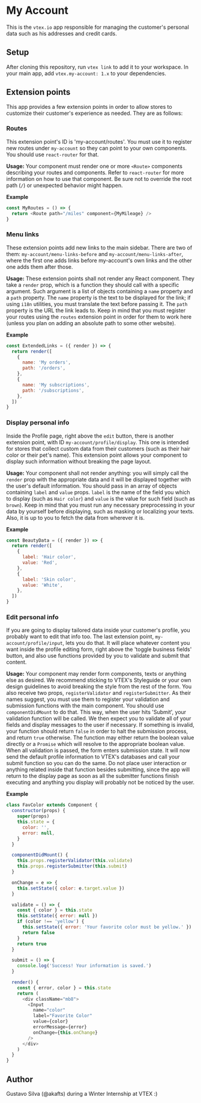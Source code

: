 # My Account

This is the `vtex.io` app responsible for managing the customer's personal data such as his addresses and credit cards.

## Setup

After cloning this repository, run `vtex link` to add it to your workspace. In your main app, add `vtex.my-account: 1.x` to your dependencies.

## Extension points

This app provides a few extension points in order to allow stores to customize their customer's experience as needed. They are as follows:

### Routes

This extension point's ID is 'my-account/routes'. You must use it to register new routes under `my-account` so they can point to your own components. You should use `react-router` for that.

**Usage:** Your component must render one or more `<Route>` components describing your routes and components. Refer to `react-router` for more information on how to use that component. Be sure not to override the root path (`/`) or unexpected behavior might happen.

**Example**

```js
const MyRoutes = () => {
  return <Route path="/miles" component={MyMileage} />
}
```

### Menu links

These extension points add new links to the main sidebar. There are two of them: `my-account/menu-links-before` and `my-account/menu-links-after`, where the first one adds links before my-account's own links and the other one adds them after those.

**Usage:** These extension points shall not render any React component. They take a `render` prop, which is a function they should call with a specific argument. Such argument is a list of objects containing a `name` property and a `path` property. The `name` property is the text to be displayed for the link; if using `i18n` utilities, you must translate the text before passing it. The `path` property is the URL the link leads to. Keep in mind that you must register your routes using the `routes` extension point in order for them to work here (unless you plan on adding an absolute path to some other website).

**Example**

```js
const ExtendedLinks = ({ render }) => {
  return render([
    {
      name: 'My orders',
      path: '/orders',
    },
    {
      name: 'My subscriptions',
      path: '/subscriptions',
    },
  ])
}
```

### Display personal info

Inside the Profile page, right above the `edit` button, there is another extension point, with ID `my-account/profile/display`. This one is intended for stores that collect custom data from their customers (such as their hair color or their pet's name). This extension point allows your component to display such information without breaking the page layout.

**Usage:** Your component shall not render anything: you will simply call the `render` prop with the appropriate data and it will be displayed together with the user's default information. You should pass in an array of objects containing `label` and `value` props. `label` is the name of the field you which to display (such as `Hair color`) and `value` is the value for such field (such as `brown`). Keep in mind that you must run any necessary preprocessing in your data by yourself before displaying, such as masking or localizing your texts. Also, it is up to you to fetch the data from wherever it is.

**Example**

```js
const BeautyData = ({ render }) => {
  return render([
    {
      label: 'Hair color',
      value: 'Red',
    },
    {
      label: 'Skin color',
      value: 'White',
    },
  ])
}
```

### Edit personal info

If you are going to display tailored data inside your customer's profile, you probably want to edit that info too. The last extension point, `my-account/profile/input`, lets you do that. It will place whatever content you want inside the profile editing form, right above the 'toggle business fields' button, and also use functions provided by you to validate and submit that content.

**Usage:** Your component may render form components, texts or anything else as desired. We recommend sticking to VTEX's Styleguide or your own design guidelines to avoid breaking the style from the rest of the form. You also receive two props, `registerValidator` and `registerSubmitter`. As their names suggest, you must use them to register your validation and submission functions with the main component. You should use `componentDidMount` to do that. This way, when the user hits 'Submit', your validation function will be called. We then expect you to validate all of your fields and display messages to the user if necessary. If something is invalid, your function should return `false` in order to halt the submission process, and return `true` otherwise. The function may either return the boolean value directly or a `Promise` which will resolve to the appropriate boolean value. When all validation is passed, the form enters submission state. It will now send the default profile information to VTEX's databases and call your submit function so you can do the same. Do not place user interaction or anything related inside that function besides submitting, since the app will return to the display page as soon as all the submitter functions finish executing and anything you display will probably not be noticed by the user.

**Example**

```js
class FavColor extends Component {
  constructor(props) {
    super(props)
    this.state = {
      color: '',
      error: null,
    }
  }

  componentDidMount() {
    this.props.registerValidator(this.validate)
    this.props.registerSubmitter(this.submit)
  }

  onChange = e => {
    this.setState({ color: e.target.value })
  }

  validate = () => {
    const { color } = this.state
    this.setState({ error: null })
    if (color !== 'yellow') {
      this.setState({ error: 'Your favorite color must be yellow.' })
      return false
    }
    return true
  }

  submit = () => {
    console.log('Success! Your information is saved.')
  }

  render() {
    const { error, color } = this.state
    return (
      <div className="mb8">
        <Input
          name="color"
          label="Favorite Color"
          value={color}
          errorMessage={error}
          onChange={this.onChange}
        />
      </div>
    )
  }
}
```

## Author

Gustavo Silva (@akafts) during a Winter Internship at VTEX :)
